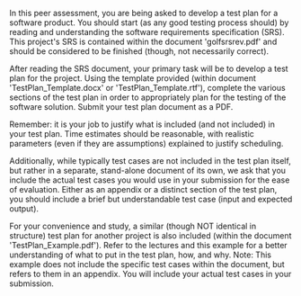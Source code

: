 In this peer assessment, you are being asked to develop a test plan for a software product. You should start (as any good testing process should) by reading and understanding the software requirements specification (SRS). This project's SRS is contained within the document 'golfsrsrev.pdf' and should be considered to be finished (though, not necessarily correct).

After reading the SRS document, your primary task will be to develop a test plan for the project. Using the template provided (within document 'TestPlan_Template.docx' or 'TestPlan_Template.rtf'), complete the various sections of the test plan in order to appropriately plan for the testing of the software solution. Submit your test plan document as a PDF.

Remember: it is your job to justify what is included (and not included) in your test plan. Time estimates should be reasonable, with realistic parameters (even if they are assumptions) explained to justify scheduling. 

Additionally, while typically test cases are not included in the test plan itself, but rather in a separate, stand-alone document of its own, we ask that you include the actual test cases you would use in your submission for the ease of evaluation. Either as an appendix or a distinct section of the test plan, you should include a brief but understandable test case (input and expected output). 

For your convenience and study, a similar (though NOT identical in structure) test plan for another project is also included (within the document 'TestPlan_Example.pdf'). Refer to the lectures and this example for a better understanding of what to put in the test plan, how, and why. Note: This example does not include the specific test cases within the document, but refers to them in an appendix. You will include your actual test cases in your submission.

